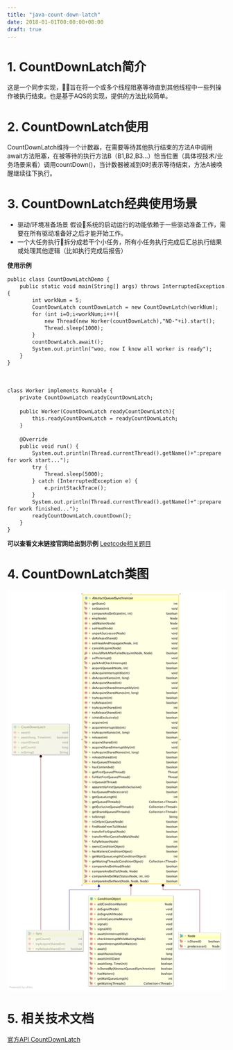 ```yaml
---
title: "java-count-down-latch"
date: 2018-01-01T00:00:00+08:00
draft: true
---
```

# 1. CountDownLatch简介
这是一个同步实现，旨在将一个或多个线程阻塞等待直到其他线程中一些列操作被执行结束。也是基于AQS的实现，提供的方法比较简单。

# 2. CountDownLatch使用

CountDownLatch维持一个计数器，在需要等待其他执行结束的方法A中调用await方法阻塞，在被等待的执行方法B（B1,B2,B3...）恰当位置（具体视技术/业务场景来看）调用countDown()，当计数器被减到0时表示等待结束，方法A被唤醒继续往下执行。

# 3. CountDownLatch经典使用场景
* 驱动/环境准备场景
    假设系统的启动运行的功能依赖于一些驱动准备工作，需要在所有驱动准备好之后才能开始工作。
* 一个大任务执行拆分成若干个小任务，所有小任务执行完成后汇总执行结果或处理其他逻辑（比如执行完成后报告）

**使用示例**
```
public class CountDownLatchDemo {
    public static void main(String[] args) throws InterruptedException {
        int workNum = 5;
        CountDownLatch countDownLatch = new CountDownLatch(workNum);
        for (int i=0;i<workNum;i++){
            new Thread(new Worker(countDownLatch),"NO-"+i).start();
            Thread.sleep(1000);
        }
        countDownLatch.await();
        System.out.println("woo, now I know all worker is ready");
    }
}



class Worker implements Runnable {
    private CountDownLatch readyCountDownLatch;

    public Worker(CountDownLatch readyCountDownLatch){
        this.readyCountDownLatch = readyCountDownLatch;
    }

    @Override
    public void run() {
        System.out.println(Thread.currentThread().getName()+":prepare for work start...");
        try {
            Thread.sleep(5000);
        } catch (InterruptedException e) {
            e.printStackTrace();
        }
        System.out.println(Thread.currentThread().getName()+":prepare for work finished...");
        readyCountDownLatch.countDown();
    }
}

```

**可以查看文末链接官网给出到示例**
[Leetcode相关题目](https://leetcode-cn.com/problems/print-in-order/)
# 4. CountDownLatch类图
![CountDownLatch类图](../../../picture/CountDownLatch.png)
 
# 5. 相关技术文档

 [官方API CountDownLatch](https://docs.oracle.com/javase/7/docs/api/java/util/concurrent/CountDownLatch.html)